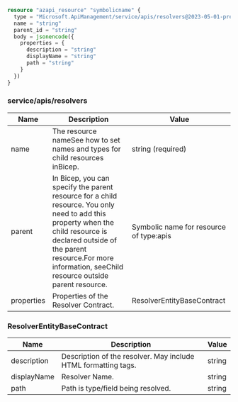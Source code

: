 ```terraform
resource "azapi_resource" "symbolicname" {
  type = "Microsoft.ApiManagement/service/apis/resolvers@2023-05-01-preview"
  name = "string"
  parent_id = "string"
  body = jsonencode({
    properties = {
      description = "string"
      displayName = "string"
      path = "string"
    }
  })
}

```

### service/apis/resolvers

| Name | Description | Value |
|-|-|-|
| name | The resource nameSee how to set names and types for child resources inBicep. | string (required) |
| parent | In Bicep, you can specify the parent resource for a child resource. You only need to add this property when the child resource is declared outside of the parent resource.For more information, seeChild resource outside parent resource. | Symbolic name for resource of type:apis |
| properties | Properties of the Resolver Contract. | ResolverEntityBaseContract |


### ResolverEntityBaseContract

| Name | Description | Value |
|-|-|-|
| description | Description of the resolver. May include HTML formatting tags. | string |
| displayName | Resolver Name. | string |
| path | Path is type/field being resolved. | string |


